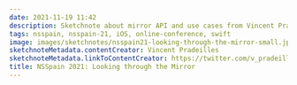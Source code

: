 ```yaml
---
date: 2021-11-19 11:42
description: Sketchnote about mirror API and use cases from Vincent Pradeilles at NSSpain 2021
tags: nsspain, nsspain-21, iOS, online-conference, swift
image: images/sketchnotes/nsspain21-looking-through-the-mirror-small.jpg
sketchnoteMetadata.contentCreator: Vincent Pradeilles
sketchnoteMetadata.linkToContentCreator: https://twitter.com/v_pradeilles
title: NSSpain 2021: Looking through the Mirror
---
```

